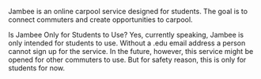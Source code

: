 Jambee is an online carpool service designed for students. The goal is to connect commuters and create opportunities to carpool.

Is Jambee Only for Students to Use?
Yes, currently speaking, Jambee is only intended for students to use. Without a .edu email address a person cannot sign up for the service.
In the future, however, this service might be opened for other commuters to use. But for safety reason, this is only for students for now.
